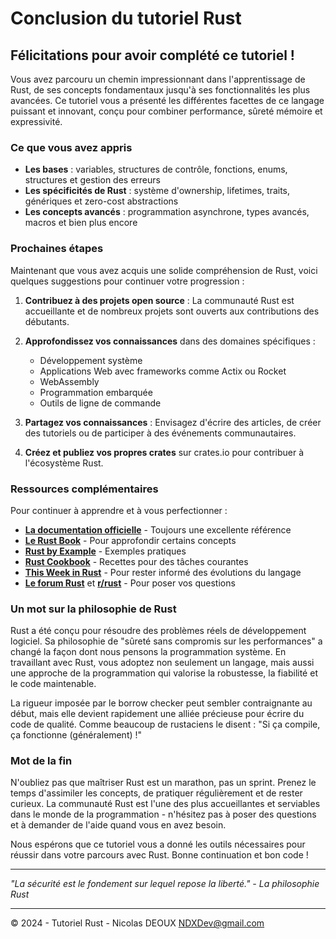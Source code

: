 # Conclusion du tutoriel Rust

## Félicitations pour avoir complété ce tutoriel !

Vous avez parcouru un chemin impressionnant dans l'apprentissage de Rust, de ses concepts fondamentaux jusqu'à ses fonctionnalités les plus avancées. Ce tutoriel vous a présenté les différentes facettes de ce langage puissant et innovant, conçu pour combiner performance, sûreté mémoire et expressivité.

### Ce que vous avez appris

- **Les bases** : variables, structures de contrôle, fonctions, enums, structures et gestion des erreurs
- **Les spécificités de Rust** : système d'ownership, lifetimes, traits, génériques et zero-cost abstractions
- **Les concepts avancés** : programmation asynchrone, types avancés, macros et bien plus encore

### Prochaines étapes

Maintenant que vous avez acquis une solide compréhension de Rust, voici quelques suggestions pour continuer votre progression :

1.  **Contribuez à des projets open source** : La communauté Rust est accueillante et de nombreux projets sont ouverts aux contributions des débutants.

2.  **Approfondissez vos connaissances** dans des domaines spécifiques :

    - Développement système
    - Applications Web avec frameworks comme Actix ou Rocket
    - WebAssembly
    - Programmation embarquée
    - Outils de ligne de commande
3.  **Partagez vos connaissances** : Envisagez d'écrire des articles, de créer des tutoriels ou de participer à des événements communautaires.

4.  **Créez et publiez vos propres crates** sur crates.io pour contribuer à l'écosystème Rust.


### Ressources complémentaires

Pour continuer à apprendre et à vous perfectionner :

- **[La documentation officielle](https://doc.rust-lang.org/)** - Toujours une excellente référence
- **[Le Rust Book](https://doc.rust-lang.org/book/)** - Pour approfondir certains concepts
- **[Rust by Example](https://doc.rust-lang.org/rust-by-example/)** - Exemples pratiques
- **[Rust Cookbook](https://rust-lang-nursery.github.io/rust-cookbook/)** - Recettes pour des tâches courantes
- **[This Week in Rust](https://this-week-in-rust.org/)** - Pour rester informé des évolutions du langage
- **[Le forum Rust](https://users.rust-lang.org/)** et **[r/rust](https://www.reddit.com/r/rust/)** - Pour poser vos questions

### Un mot sur la philosophie de Rust

Rust a été conçu pour résoudre des problèmes réels de développement logiciel. Sa philosophie de "sûreté sans compromis sur les performances" a changé la façon dont nous pensons la programmation système. En travaillant avec Rust, vous adoptez non seulement un langage, mais aussi une approche de la programmation qui valorise la robustesse, la fiabilité et le code maintenable.

La rigueur imposée par le borrow checker peut sembler contraignante au début, mais elle devient rapidement une alliée précieuse pour écrire du code de qualité. Comme beaucoup de rustaciens le disent : "Si ça compile, ça fonctionne (généralement) !"

### Mot de la fin

N'oubliez pas que maîtriser Rust est un marathon, pas un sprint. Prenez le temps d'assimiler les concepts, de pratiquer régulièrement et de rester curieux. La communauté Rust est l'une des plus accueillantes et serviables dans le monde de la programmation - n'hésitez pas à poser des questions et à demander de l'aide quand vous en avez besoin.

Nous espérons que ce tutoriel vous a donné les outils nécessaires pour réussir dans votre parcours avec Rust. Bonne continuation et bon code !

* * *

*"La sécurité est le fondement sur lequel repose la liberté." - La philosophie Rust*

* * *

© 2024 - Tutoriel Rust - Nicolas DEOUX <NDXDev@gmail.com>
